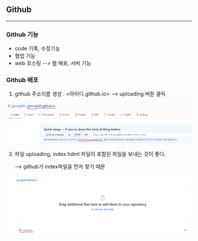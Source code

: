 ## Github 

----------

### Github 기능 

* code 기록, 수정기능
* 협업 기능
* web 호스팅 --> 웹 배포, 서버 기능

### Github 배포

1. github 주소이름 생성 : <아이디.github.io> --> uploading 버튼 클릭

<img src="github 배포 사진.png">

2. 파일 uploading, index.hdml 파일이 포함된 파일을 보내는 것이 좋다.

   --> github가 index파일을 먼저 찾기 때문

<img src="index 배포하는 사진.png">
